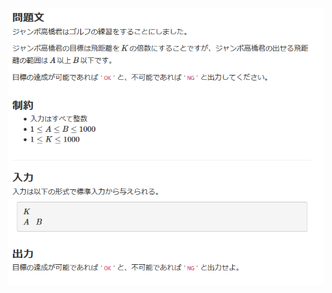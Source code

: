![question](https://github.com/kimura-12/AtCoder_Training/blob/master/AtCoder_Beginner_Contest/ABC165/A.We_Love_Golf/question.png)
